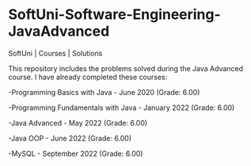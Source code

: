 # SoftUni-Software-Engineering-JavaAdvanced
SoftUni | Courses | Solutions

This repository includes the problems solved during the Java Advanced course. I have already completed these courses:

  -Programming Basics with Java - June 2020 (Grade: 6.00)

  -Programming Fundamentals with Java - January 2022 (Grade: 6.00)

  -Java Advanced - May 2022 (Grade: 6.00)

  -Java OOP - June 2022 (Grade: 6.00)
  
  -MySQL - September 2022 (Grade: 6.00)

